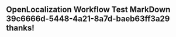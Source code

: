 <properties
ms.topic="hero-topic"
ms.test1="hero-topic"
ms.test2="test"/>

## OpenLocalization Workflow Test MarkDown 39c6666d-5448-4a21-8a7d-baeb63ff3a29 thanks!
<!--HONumber=Mar16_HO1-->
